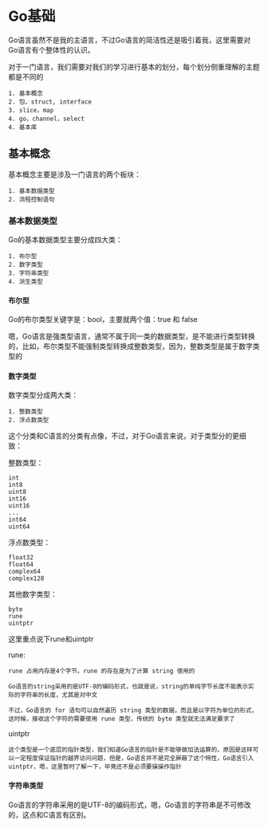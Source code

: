 # Go基础

Go语言虽然不是我的主语言，不过Go语言的简洁性还是吸引着我，这里需要对Go语言有个整体性的认识。

对于一门语言，我们需要对我们的学习进行基本的划分，每个划分侧重理解的主题都是不同的

    1. 基本概念
    2. 包，struct, interface
    3. slice，map
    4. go，channel，select
    4. 基本库

## 基本概念

基本概念主要是涉及一门语言的两个板块：

    1. 基本数据类型
    2. 流程控制语句

### 基本数据类型

Go的基本数据类型主要分成四大类：

    1. 布尔型
    2. 数字类型
    3. 字符串类型
    4. 派生类型

#### 布尔型

Go的布尔类型关键字是：bool，主要就两个值：true 和 false

嗯，Go语言是强类型语言，通常不属于同一类的数据类型，是不能进行类型转换的，比如，布尔类型不能强制类型转换成整数类型，因为，整数类型是属于数字类型的

#### 数字类型

数字类型分成两大类：

    1. 整数类型
    2. 浮点数类型

这个分类和C语言的分类有点像，不过，对于Go语言来说，对于类型分的更细致：

整数类型：

    int
    int8
    uint8
    int16
    uint16
    ...
    int64
    uint64

浮点数类型：

    float32
    float64
    complex64
    complex128

其他数字类型：

    byte
    rune
    uintptr

这里重点说下rune和uintptr

rune:

    rune 占用内存是4个字节。rune 的存在是为了计算 string 使用的

    Go语言的string采用的是UTF-8的编码形式，也就是说，string的单纯字节长度不能表示实际的字符串的长度，尤其是对中文

    不过，Go语言的 for 语句可以自然遍历 string 类型的数据，而且是以字符为单位的形式，这时候，接收这个字符的需要使用 rune 类型，传统的 byte 类型就无法满足要求了

uintptr

    这个类型是一个底层的指针类型，我们知道Go语言的指针是不能够做加法运算的，原因是这样可以一定程度保证指针的越界访问问题，但是，Go语言并不是完全屏蔽了这个特性，Go语言引入uintptr，嗯，这里暂时了解一下，毕竟还不是必须要操操作指针

#### 字符串类型

Go语言的字符串采用的是UTF-8的编码形式，嗯，Go语言的字符串是不可修改的，这点和C语言有区别。